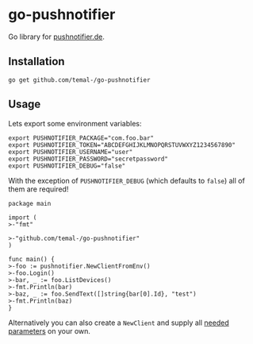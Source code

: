 # go-pushnotifier
Go library for [pushnotifier.de](https://pushnotifier.de).

## Installation

```
go get github.com/temal-/go-pushnotifier
```

## Usage

Lets export some environment variables:

```
export PUSHNOTIFIER_PACKAGE="com.foo.bar"
export PUSHNOTIFIER_TOKEN="ABCDEFGHIJKLMNOPQRSTUVWXYZ1234567890"
export PUSHNOTIFIER_USERNAME="user"
export PUSHNOTIFIER_PASSWORD="secretpassword"
export PUSHNOTIFIER_DEBUG="false"
```

With the exception of `PUSHNOTIFIER_DEBUG` (which defaults to `false`) all of
them are required!

```
package main

import (
>-"fmt"

>-"github.com/temal-/go-pushnotifier"
)

func main() {
>-foo := pushnotifier.NewClientFromEnv()
>-foo.Login()
>-bar, _ := foo.ListDevices()
>-fmt.Println(bar)
>-baz, _ := foo.SendText([]string{bar[0].Id}, "test")
>-fmt.Println(baz)
}
```

Alternatively you can also create a `NewClient` and supply all [needed parameters](https://github.com/temal-/go-pushnotifier/blob/master/pushnotifier.go#L61)
on your own.
